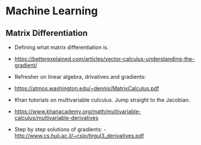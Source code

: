 # Machine Learning

## Matrix Differentiation

 * Defining what matrix differentiation is.
  - https://betterexplained.com/articles/vector-calculus-understanding-the-gradient/
 * Refresher on linear algebra, drivatives and gradients: 
  - https://atmos.washington.edu/~dennis/MatrixCalculus.pdf
 * Khan tutorials on multivariable culculus. Jump straight to the Jacobian. 
  - https://www.khanacademy.org/math/multivariable-calculus/multivariable-derivatives
 * Step by step solutions of gradients: 
  -http://www.cs.huji.ac.il/~csip/tirgul3_derivatives.pdf

